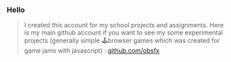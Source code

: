 ### Hello

> I created this account for my school projects and assignments. Here is my main github account if you want to see my some experimental projects (generally simple 🕹browser games which was created for game jams with javascript) : [github.com/obsfx](https://github.com/obsfx)
